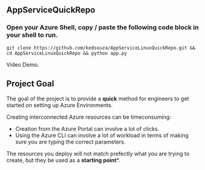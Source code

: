 ## AppServiceQuickRepo

### Open your Azure Shell, copy / paste the following code block in your shell to run. 
```
git clone https://github.com/kedsouza/AppServiceLinuxQuickRepo.git && cd AppServiceLinuxQuickRepo && python app.py
```

Video Demo.

## Project Goal
The goal of the project is to provide a __**quick**__ method for engineers to get started on setting up Azure Environments.

Creating interconnected Azure resources can be timeconsuming:
- Creation from the Azure Portal can involve a lot of clicks.
- Using the Azure CLI can involve a lot of workload in terms of making sure you are typing the correct parameters. 

The resources you deploy will not match prefectly what you are trying to create, but they be used as a **starting point***. 
